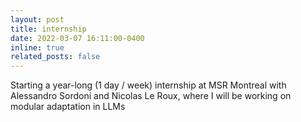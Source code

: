 ```yaml
---
layout: post
title: internship
date: 2022-03-07 16:11:00-0400
inline: true
related_posts: false
---
```


Starting a year-long (1 day / week) internship at MSR Montreal with Alessandro Sordoni and Nicolas Le Roux, where I will be working on modular adaptation in LLMs
